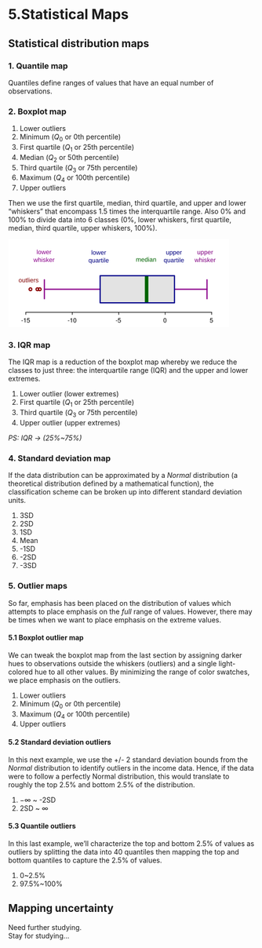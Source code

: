 # 5.Statistical Maps

## Statistical distribution maps

### 1. Quantile map
Quantiles define ranges of values that have an equal number of observations.

### 2. Boxplot map

1. Lower outliers
2. Minimum ($Q_{0}$ or 0th percentile)
3. First quartile ($Q_{1}$ or 25th percentile)
4. Median ($Q_{2}$ or 50th percentile)
5. Third quartile ($Q_{3}$ or 75th percentile)
6. Maximum ($Q_{4}$ or 100th percentile)
7. Upper outliers

Then we use the first quartile, median, third quartile, and upper and lower “whiskers” that encompass 1.5 times the interquartile range. Also 0% and 100% to divide data into 6 classes (0%, lower whiskers, first quartile, median, third quartile, upper whiskers, 100%).

![Boxplot](./Image/Boxplot.png)

### 3. IQR map
The IQR map is a reduction of the boxplot map whereby we reduce the classes to just three: the interquartile range (IQR) and the upper and lower extremes.

1. Lower outlier (lower extremes)
2. First quartile ($Q_{1}$ or 25th percentile)
3. Third quartile ($Q_{3}$ or 75th percentile)
4. Upper outlier (upper extremes)

*PS: IQR -> (25%~75%)*

### 4. Standard deviation map
If the data distribution can be approximated by a _Normal_ distribution (a theoretical distribution defined by a mathematical function), the classification scheme can be broken up into different standard deviation units.

1. 3SD
2. 2SD
3. 1SD
4. Mean
5. -1SD
6. -2SD
7. -3SD

### 5. Outlier maps
So far, emphasis has been placed on the distribution of values which attempts to place emphasis on the _full_ range of values. However, there may be times when we want to place emphasis on the extreme values.

#### 5.1 Boxplot outlier map
We can tweak the boxplot map from the last section by assigning darker hues to observations outside the whiskers (outliers) and a single light-colored hue to all other values. By minimizing the range of color swatches, we place emphasis on the outliers.

1. Lower outliers
2. Minimum ($Q_{0}$ or 0th percentile)
3. Maximum ($Q_{4}$ or 100th percentile)
4. Upper outliers

#### 5.2 Standard deviation outliers
In this next example, we use the +/- 2 standard deviation bounds from the _Normal_ distribution to identify outliers in the income data. Hence, if the data were to follow a perfectly Normal distribution, this would translate to roughly the top 2.5% and bottom 2.5% of the distribution.

1. $-\infty$ ~ -2SD
2. 2SD ~ $\infty$

#### 5.3 Quantile outliers
In this last example, we’ll characterize the top and bottom 2.5% of values as outliers by splitting the data into 40 quantiles then mapping the top and bottom quantiles to capture the 2.5% of values.

1. 0~2.5%
2. 97.5%~100%

## Mapping uncertainty
Need further studying.  
Stay for studying...
